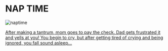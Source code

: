# NAP TIME  

![naptime](https://media.giphy.com/media/QAftV2ttJ0GFwCVXLu/giphy.gif)  

[After making a tantrum, mom goes to pay the check. Dad gets frustrated it and yells at you! You begin to cry, but after getting tired of crying and being ignored, you fall sound asleep...](../morning.md)  


